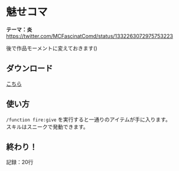 # 魅せコマ

**テーマ：炎**  
https://twitter.com/MCFascinatComd/status/1332263072975753223  
  
後で作品モーメントに変えておきます()

## ダウンロード

[こちら](fire.zip?raw=true)

## 使い方

`/function fire:give` を実行すると一通りのアイテムが手に入ります。  
スキルはスニークで発動できます。

## 終わり！

記録：20行


